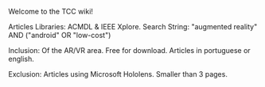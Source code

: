 Welcome to the TCC wiki!

Articles Libraries: ACMDL & IEEE Xplore.
Search String:  "augmented reality" AND ("android" OR "low-cost")

Inclusion:
Of the AR/VR area.
Free for download.
Articles in portuguese or english.

Exclusion:
Articles using Microsoft Hololens.
Smaller than 3 pages.
